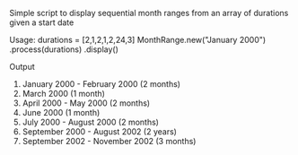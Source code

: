 Simple script to display sequential month ranges from an array of durations given a start date

Usage:
  durations = [2,1,2,1,2,24,3]
  MonthRange.new("January 2000")
            .process(durations)
            .display()

Output

1. January 2000 - February 2000 (2 months)
2. March 2000 (1 month)
3. April 2000 - May 2000 (2 months)
4. June 2000 (1 month)
5. July 2000 - August 2000 (2 months)
6. September 2000 - August 2002 (2 years)
7. September 2002 - November 2002 (3 months)